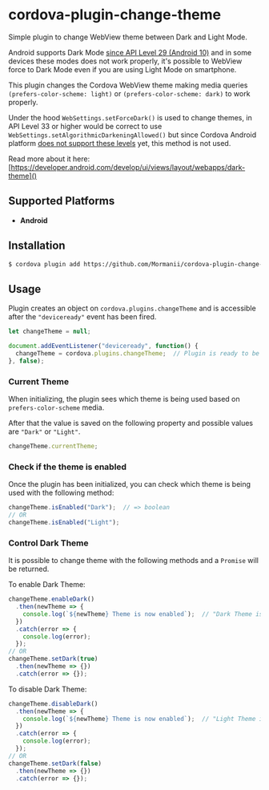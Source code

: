 # cordova-plugin-change-theme

Simple plugin to change WebView theme between Dark and Light Mode.

Android supports Dark Mode [since API Level 29 (Android 10)](https://developer.android.com/develop/ui/views/theming/darktheme#:~:text=Dark%20theme%20is%20available%20in%20Android%C2%A010%20(API%20level%2029)%20and%20higher.) and in some devices these modes does not work properly, it's possible to WebView force to Dark Mode even if you are using Light Mode on smartphone.

This plugin changes the Cordova WebView theme making media queries `(prefers-color-scheme: light)` or `(prefers-color-scheme: dark)` to work properly.

Under the hood `WebSettings.setForceDark()` is used to change themes, in API Level 33 or higher would be correct to use `WebSettings.setAlgorithmicDarkeningAllowed()` but since Cordova Android platform [does not support these levels](https://cordova.apache.org/docs/en/11.x/guide/platforms/android/index.html#android-api-level-support) yet, this method is not used.

Read more about it here: [https://developer.android.com/develop/ui/views/layout/webapps/dark-theme]()

## Supported Platforms
  - **Android**

## Installation
```bash
$ cordova plugin add https://github.com/Mormanii/cordova-plugin-change-theme
```

## Usage
Plugin creates an object on `cordova.plugins.changeTheme` and is accessible after the `"deviceready"` event has been fired.
```js
let changeTheme = null;

document.addEventListener("deviceready", function() {
  changeTheme = cordova.plugins.changeTheme;  // Plugin is ready to be used.
}, false);
```

### Current Theme
When initializing, the plugin sees which theme is being used based on `prefers-color-scheme` media.

After that the value is saved on the following property and possible values are `"Dark"` or `"Light"`.
```js
changeTheme.currentTheme;
```

### Check if the theme is enabled
Once the plugin has been initialized, you can check which theme is being used with the following method:
```js
changeTheme.isEnabled("Dark");  // => boolean
// OR
changeTheme.isEnabled("Light");
```

### Control Dark Theme
It is possible to change theme with the following methods and a `Promise` will be returned.

To enable Dark Theme:
```js
changeTheme.enableDark()
  .then(newTheme => {
    console.log(`${newTheme} Theme is now enabled`);  // "Dark Theme is now enabled"
  })
  .catch(error => {
    console.log(error);
  });
// OR
changeTheme.setDark(true)
  .then(newTheme => {})
  .catch(error => {});
```

To disable Dark Theme:
```js
changeTheme.disableDark()
  .then(newTheme => {
    console.log(`${newTheme} Theme is now enabled`);  // "Light Theme is now enabled"
  })
  .catch(error => {
    console.log(error);
  });
// OR
changeTheme.setDark(false)
  .then(newTheme => {})
  .catch(error => {});
```
